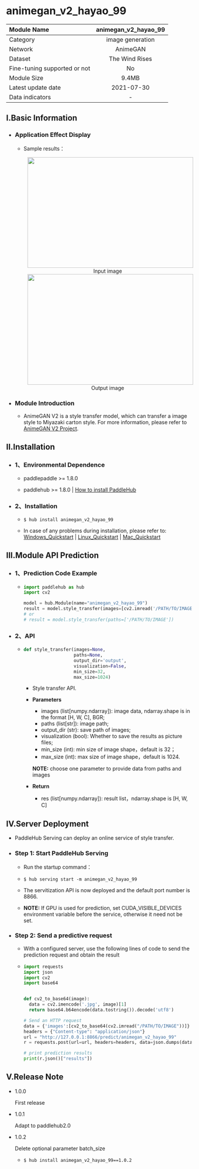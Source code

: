 # animegan_v2_hayao_99

|Module Name|animegan_v2_hayao_99|
| :--- | :---: |
|Category|image generation|
|Network|AnimeGAN|
|Dataset|The Wind Rises|
|Fine-tuning supported or not|No|
|Module Size|9.4MB|
|Latest update date|2021-07-30|
|Data indicators|-|


## I.Basic Information

- ### Application Effect Display
  - Sample results：
    <p align="center">
    <img src="https://ai-studio-static-online.cdn.bcebos.com/bd002c4bb6a7427daf26988770bb18648b7d8d2bfd6746bfb9a429db4867727f"  width = "450" height = "300" hspace='10'/>
    <br />
    Input image
    <br />
    <img src="https://ai-studio-static-online.cdn.bcebos.com/16195e03d7e0412d990349587c587a26d9ae9e2ed1ec4fa1b4dc994e948d1f7d"  width = "450" height = "300" hspace='10'/>
    <br />
    Output image
     <br />
    </p>


- ### Module Introduction

  - AnimeGAN V2 is a style transfer model, which can transfer a image style to Miyazaki carton style. For more information, please refer to [AnimeGAN V2 Project](https://github.com/TachibanaYoshino/AnimeGANv2).

## II.Installation

- ### 1、Environmental Dependence  

  - paddlepaddle >= 1.8.0  

  - paddlehub >= 1.8.0  | [How to install PaddleHub]()

- ### 2、Installation

  - ```shell
    $ hub install animegan_v2_hayao_99
    ```
  - In case of any problems during installation, please refer to: [Windows_Quickstart]() | [Linux_Quickstart]() | [Mac_Quickstart]()

## III.Module API Prediction


- ### 1、Prediction Code Example

  - ```python
    import paddlehub as hub
    import cv2

    model = hub.Module(name="animegan_v2_hayao_99")
    result = model.style_transfer(images=[cv2.imread('/PATH/TO/IMAGE')])
    # or
    # result = model.style_transfer(paths=['/PATH/TO/IMAGE'])
    ```

- ### 2、API

  - ```python
    def style_transfer(images=None,
                       paths=None,
                       output_dir='output',
                       visualization=False,
                       min_size=32,
                       max_size=1024)
    ```

    - Style transfer API.

    - **Parameters**

      - images (list\[numpy.ndarray\]): image data, ndarray.shape is in the format [H, W, C], BGR;
      - paths (list[str]): image path;
      - output_dir (str): save path of images;
      - visualization (bool): Whether to save the results as picture files;
      - min\_size (int): min size of image shape，default is 32；
      - max\_size (int): max size of image shape，default is 1024.

      **NOTE:** choose one parameter to provide data from paths and images

    - **Return**
      - res (list\[numpy.ndarray\]): result list，ndarray.shape is \[H, W, C\]


## IV.Server Deployment

- PaddleHub Serving can deploy an online service of style transfer.
- ### Step 1: Start PaddleHub Serving

  - Run the startup command：
  - ```shell
    $ hub serving start -m animegan_v2_hayao_99
    ```

  - The servitization API is now deployed and the default port number is 8866.

  - **NOTE:**  If GPU is used for prediction, set CUDA_VISIBLE_DEVICES environment variable before the service, otherwise it need not be set.

- ### Step 2: Send a predictive request

  - With a configured server, use the following lines of code to send the prediction request and obtain the result

  - ```python
    import requests
    import json
    import cv2
    import base64


    def cv2_to_base64(image):
      data = cv2.imencode('.jpg', image)[1]
      return base64.b64encode(data.tostring()).decode('utf8')

    # Send an HTTP request
    data = {'images':[cv2_to_base64(cv2.imread("/PATH/TO/IMAGE"))]}
    headers = {"Content-type": "application/json"}
    url = "http://127.0.0.1:8866/predict/animegan_v2_hayao_99"
    r = requests.post(url=url, headers=headers, data=json.dumps(data))

    # print prediction results
    print(r.json()["results"])
    ```


## V.Release Note

* 1.0.0

  First release

* 1.0.1

  Adapt to paddlehub2.0

* 1.0.2

  Delete optional parameter batch_size

  - ```shell
    $ hub install animegan_v2_hayao_99==1.0.2
    ```
